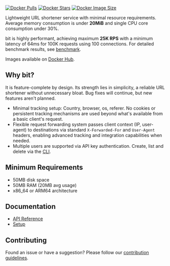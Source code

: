 [![Docker Pulls](https://img.shields.io/docker/pulls/sjdonado/bit.svg)](https://hub.docker.com/r/sjdonado/bit)
[![Docker Stars](https://img.shields.io/docker/stars/sjdonado/bit.svg)](https://hub.docker.com/r/sjdonado/bit)
[![Docker Image Size](https://img.shields.io/docker/image-size/sjdonado/bit/latest)](https://hub.docker.com/r/sjdonado/bit)

Lightweight URL shortener service with minimal resource requirements. Average memory consumption is under **20MiB** and single CPU core consumption under 30%.

bit is highly performant, achieving maximum **25K RPS** with a minimum latency of 64ms for 100K requests using 100 connections. For detailed benchmark results, see [benchmark](docs/SETUP.md#benchmark).

Images available on [Docker Hub](https://hub.docker.com/r/sjdonado/bit/tags).

## Why bit?
It is feature-complete by design. Its strength lies in simplicity, a reliable URL shortener without unnecessary bloat. Bug fixes will continue, but new features aren't planned.

- Minimal tracking setup: Country, browser, os, referer. No cookies or persistent tracking mechanisms are used beyond what's available from a basic client's request.
- Flexible request forwarding system passes client context (IP, user-agent) to destinations via standard `X-Forwarded-For` and `User-Agent` headers, enabling advanced tracking and integration capabilities when needed.
- Multiple users are supported via API key authentication. Create, list and delete via the [CLI](docs/SETUP.md#cli).

## Minimum Requirements
- 50MB disk space
- 50MB RAM (20MB avg usage)
- x86_64 or ARM64 architecture

## Documentation
- [API Reference](docs/API.md)
- [Setup](docs/SETUP.md)

## Contributing
Found an issue or have a suggestion? Please follow our [contribution guidelines](CONTRIBUTING.md).
